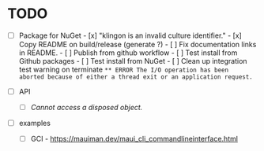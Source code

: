 # TODO

- [ ] Package for NuGet
      - [x] "klingon is an invalid culture identifier."
      - [x] Copy README on build/release (generate ?)
      - [ ] Fix documentation links in README.
      - [ ] Publish from github workflow
      - [ ] Test install from Github packages
      - [ ] Test install from NuGet
      - [ ] Clean up integration test warning on terminate
      ```
      ** ERROR The I/O operation has been aborted because of either a thread exit or an application request.
      ```

- [ ] API
    - [ ] _Cannot access a disposed object._

- [ ] examples
    - [ ] GCI
          - https://mauiman.dev/maui_cli_commandlineinterface.html


